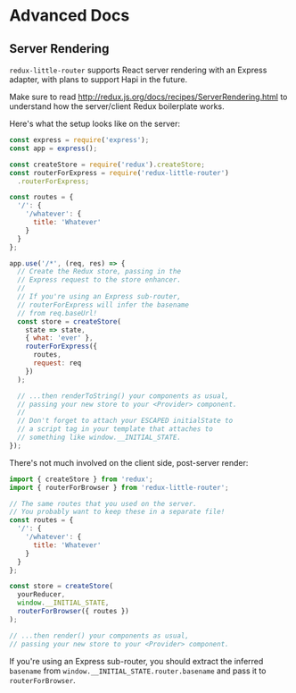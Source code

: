 # Advanced Docs

## Server Rendering
`redux-little-router` supports React server rendering with an Express adapter, with plans to support Hapi in the future.

Make sure to read http://redux.js.org/docs/recipes/ServerRendering.html to understand how the server/client Redux boilerplate works.

Here's what the setup looks like on the server:

```js
const express = require('express');
const app = express();

const createStore = require('redux').createStore;
const routerForExpress = require('redux-little-router')
  .routerForExpress;

const routes = {
  '/': {
    '/whatever': {
      title: 'Whatever'
    }
  }
};

app.use('/*', (req, res) => {
  // Create the Redux store, passing in the
  // Express request to the store enhancer.
  // 
  // If you're using an Express sub-router,
  // routerForExpress will infer the basename
  // from req.baseUrl!
  const store = createStore(
    state => state,
    { what: 'ever' },
    routerForExpress({
      routes,
      request: req
    })
  );

  // ...then renderToString() your components as usual,
  // passing your new store to your <Provider> component.
  // 
  // Don't forget to attach your ESCAPED initialState to
  // a script tag in your template that attaches to
  // something like window.__INITIAL_STATE.
});
```

There's not much involved on the client side, post-server render:

```js
import { createStore } from 'redux';
import { routerForBrowser } from 'redux-little-router';

// The same routes that you used on the server.
// You probably want to keep these in a separate file!
const routes = {
  '/': {
    '/whatever': {
      title: 'Whatever'
    }
  }
};

const store = createStore(
  yourReducer,
  window.__INITIAL_STATE,
  routerForBrowser({ routes })
);

// ...then render() your components as usual,
// passing your new store to your <Provider> component.
```

If you're using an Express sub-router, you should extract the inferred `basename` from `window.__INITIAL_STATE.router.basename` and pass it to `routerForBrowser`.
